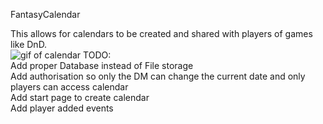 FantasyCalendar

This allows for calendars to be created and shared with players of games like DnD. <br>
![gif of calendar](https://i.imgur.com/6KWOCAR.gif)
TODO:<br>
Add proper Database instead of File storage<br>
Add authorisation so only the DM can change the current date and only players can access calendar<br>
Add start page to create calendar<br>
Add player added events<br>
